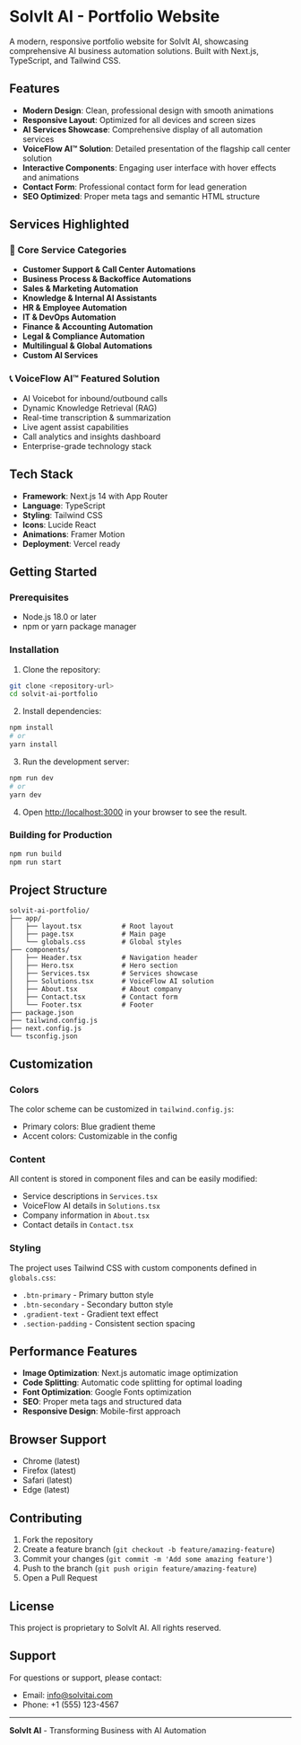# SolvIt AI - Portfolio Website

A modern, responsive portfolio website for SolvIt AI, showcasing comprehensive AI business automation solutions. Built with Next.js, TypeScript, and Tailwind CSS.

## Features

- **Modern Design**: Clean, professional design with smooth animations
- **Responsive Layout**: Optimized for all devices and screen sizes
- **AI Services Showcase**: Comprehensive display of all automation services
- **VoiceFlow AI™ Solution**: Detailed presentation of the flagship call center solution
- **Interactive Components**: Engaging user interface with hover effects and animations
- **Contact Form**: Professional contact form for lead generation
- **SEO Optimized**: Proper meta tags and semantic HTML structure

## Services Highlighted

### 🔧 Core Service Categories
- **Customer Support & Call Center Automations**
- **Business Process & Backoffice Automations**
- **Sales & Marketing Automation**
- **Knowledge & Internal AI Assistants**
- **HR & Employee Automation**
- **IT & DevOps Automation**
- **Finance & Accounting Automation**
- **Legal & Compliance Automation**
- **Multilingual & Global Automations**
- **Custom AI Services**

### 📞 VoiceFlow AI™ Featured Solution
- AI Voicebot for inbound/outbound calls
- Dynamic Knowledge Retrieval (RAG)
- Real-time transcription & summarization
- Live agent assist capabilities
- Call analytics and insights dashboard
- Enterprise-grade technology stack

## Tech Stack

- **Framework**: Next.js 14 with App Router
- **Language**: TypeScript
- **Styling**: Tailwind CSS
- **Icons**: Lucide React
- **Animations**: Framer Motion
- **Deployment**: Vercel ready

## Getting Started

### Prerequisites
- Node.js 18.0 or later
- npm or yarn package manager

### Installation

1. Clone the repository:
```bash
git clone <repository-url>
cd solvit-ai-portfolio
```

2. Install dependencies:
```bash
npm install
# or
yarn install
```

3. Run the development server:
```bash
npm run dev
# or
yarn dev
```

4. Open [http://localhost:3000](http://localhost:3000) in your browser to see the result.

### Building for Production

```bash
npm run build
npm run start
```

## Project Structure

```
solvit-ai-portfolio/
├── app/
│   ├── layout.tsx          # Root layout
│   ├── page.tsx            # Main page
│   └── globals.css         # Global styles
├── components/
│   ├── Header.tsx          # Navigation header
│   ├── Hero.tsx            # Hero section
│   ├── Services.tsx        # Services showcase
│   ├── Solutions.tsx       # VoiceFlow AI solution
│   ├── About.tsx           # About company
│   ├── Contact.tsx         # Contact form
│   └── Footer.tsx          # Footer
├── package.json
├── tailwind.config.js
├── next.config.js
└── tsconfig.json
```

## Customization

### Colors
The color scheme can be customized in `tailwind.config.js`:
- Primary colors: Blue gradient theme
- Accent colors: Customizable in the config

### Content
All content is stored in component files and can be easily modified:
- Service descriptions in `Services.tsx`
- VoiceFlow AI details in `Solutions.tsx`
- Company information in `About.tsx`
- Contact details in `Contact.tsx`

### Styling
The project uses Tailwind CSS with custom components defined in `globals.css`:
- `.btn-primary` - Primary button style
- `.btn-secondary` - Secondary button style
- `.gradient-text` - Gradient text effect
- `.section-padding` - Consistent section spacing

## Performance Features

- **Image Optimization**: Next.js automatic image optimization
- **Code Splitting**: Automatic code splitting for optimal loading
- **Font Optimization**: Google Fonts optimization
- **SEO**: Proper meta tags and structured data
- **Responsive Design**: Mobile-first approach

## Browser Support

- Chrome (latest)
- Firefox (latest)
- Safari (latest)
- Edge (latest)

## Contributing

1. Fork the repository
2. Create a feature branch (`git checkout -b feature/amazing-feature`)
3. Commit your changes (`git commit -m 'Add some amazing feature'`)
4. Push to the branch (`git push origin feature/amazing-feature`)
5. Open a Pull Request

## License

This project is proprietary to SolvIt AI. All rights reserved.

## Support

For questions or support, please contact:
- Email: info@solvitai.com
- Phone: +1 (555) 123-4567

---

**SolvIt AI** - Transforming Business with AI Automation 